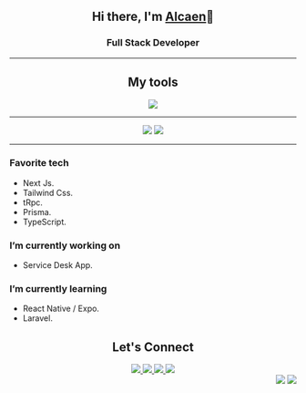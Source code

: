 <div align='center'>
	<h2>Hi there, I'm <a href='https://portfolio-alcaen.vercel.app/'>Alcaen</a>👋</h2>
	<h3>Full Stack Developer</h3>
</div>

---

<h2 align='center'>My tools</h2>
<div align="center">

<img src="https://skillicons.dev/icons?i=js,html,css,ts,py,react,docker,tailwind,nest,next,astro,figma,express,nodejs,git,github,c,vscode,arduino,md,materialui,mongo,mysql,postgres,redis,vercel,netlify,php,planetscale,postman,prisma,powershell,supabase,sass,githubactions,firebase,laravel,linux,matlab,redux,stackoverflow,vite&theme=light" />

</div>

---

<div align='center'>
<!-- GitHub Stats -->
<picture>
<source 
  srcset="https://github-readme-stats.vercel.app/api?username=alcaen&show_icons=true&theme=tokyonight"
  media="(prefers-color-scheme: dark)"
/>
<source
  srcset="https://github-readme-stats.vercel.app/api?username=alcaen&show_icons=true&theme=buefy"
  media="(prefers-color-scheme: light), (prefers-color-scheme: no-preference)"
/>
<img src="https://github-readme-stats.vercel.app/api?username=alcaen&show_icons=true"/>
</picture>

<!-- Most used Languajes -->
<picture>
<source 
  srcset="https://github-readme-stats.vercel.app/api/top-langs/?username=alcaen&layout=compact&hide_progress=true&theme=tokyonight"
  media="(prefers-color-scheme: dark)"
/>
<source
  srcset="https://github-readme-stats.vercel.app/api/top-langs/?username=alcaen&layout=compact&hide_progress=true&theme=buefy"
  media="(prefers-color-scheme: light), (prefers-color-scheme: no-preference)"
/>
<img src="https://github-readme-stats.vercel.app/api/top-langs/?username=alcaen&layout=compact" />
</picture>

</div>

---

### Favorite tech

- Next Js.
- Tailwind Css.
- tRpc.
- Prisma.
- TypeScript.

### I’m currently working on

- Service Desk App.

### I’m currently learning

- React Native / Expo.
- Laravel.

<!-- Connect -->
<h2 align='center'>Let's Connect</h2>
<div align="center">
  <a href="https://www.linkedin.com/in/alcaen/">
    <img src="https://skillicons.dev/icons?i=linkedin" />
  </a>
	<a href="https://discordapp.com/users/325795253619785729">
    <img src="https://skillicons.dev/icons?i=discord" />
	</a>
	<a href="https://twitter.com/alejocaicedosac">
    <img src="https://skillicons.dev/icons?i=twitter" />
  </a>
	<a href="https://github.com/alcaen">
    <img src="https://skillicons.dev/icons?i=github" />
  </a>
</div>

<div align='right'>
  <img src='https://badgen.net/github/commits/alcaen/alcaen' />
  <img src='https://badgen.net/github/tag/alcaen/alcaen' />
</div>

<!-- Tools used
ICONS
https://github.com/tandpfun/skill-icons
STATS
https://github.com/anuraghazra/github-readme-stats
BADGES
https://badgen.net/
 -->
